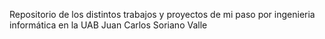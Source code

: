 Repositorio de los distintos trabajos y proyectos de mi paso por ingenieria informática en la UAB
Juan Carlos Soriano Valle